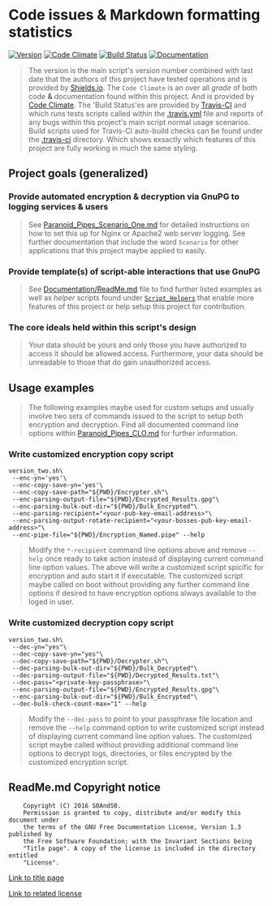 # Code issues & Markdown formatting statistics

[![Version](https://img.shields.io/badge/Version-2--0-blue.svg)](Paranoid_Pipes.sh)
 [![Code Climate](https://codeclimate.com/github/S0AndS0/Perinoid_Pipes/badges/gpa.svg)](https://codeclimate.com/github/S0AndS0/Perinoid_Pipes)
 [![Build Status](https://travis-ci.org/S0AndS0/Perinoid_Pipes.svg?branch=testing)](https://travis-ci.org/S0AndS0/Perinoid_Pipes)
 [![Documentation](https://img.shields.io/badge/Documentation-gray.svg)](https://s0ands0.github.io/Perinoid_Pipes)

> The version is the main script's version number combined with last date that the
> authors of this project have tested operations and is provided by [Shields.io](https://shields.io).
> The `Code Climate` is an over all *grade* of both code **&** documentation
> found within this project. And is provided by [Code Climate](https://codeclimate.com/).
> The 'Build Status'es are provided by [Travis-CI](https://travis-ci.org/) and
> which runs tests scripts called within the [.travis.yml](.travis.yml) file
> and reports of any bugs within this project's main script normal usage
> scenarios. Build scripts used for Travis-CI auto-build checks can be found
> under the [.travis-ci](.travis-ci) directory. Which shows exsactly which
> features of this project are fully working in much the same styling.

## Project goals (generalized)

### Provide automated encryption & decryption via GnuPG to logging services & users

> See [Paranoid_Pipes_Scenario_One.md](Documentation/Paranoid_Pipes_Scenario_One.md)
> for detailed instructions on how to set this up for Nginx or Apache2 web
> server logging. See further documentation that include the word `Scenario` for
> other applications that this project maybe applied to easily.

### Provide template(s) of script-able interactions that use GnuPG

> See [Documentation/ReadMe.md](Documentation/ReadMe.md) file to find further
> listed examples as well as *helper* scripts found
> under [`Script_Helpers`](Script_Helpers) that enable more features of this
> project or help setup this project for contribution.

### The core ideals held within this script's design

> Your data should be yours and only those you have authorized to access it
> should be allowed access. Furthermore, your data should be unreadable to
> those that do gain unauthorized access.

## Usage examples

> The following examples maybe used for custom setups and usually involve two
> sets of commands issued to the script to setup both encryption and decryption.
> Find all documented command line options within [Paranoid_Pipes_CLO.md](Documentation/Paranoid_Pipes_CLO.md)
> for further information.

### Write customized encryption copy script

```
version_two.sh\
 --enc-yn='yes'\
 --enc-copy-save-yn='yes'\
 --enc-copy-save-path="${PWD}/Encrypter.sh"\
 --enc-parsing-output-file="${PWD}/Encrypted_Results.gpg"\
 --enc-parsing-bulk-out-dir="${PWD}/Bulk_Encrypted"\
 --enc-parsing-recipient="<your-pub-key-email-address>"\
 --enc-parsing-output-rotate-recipient="<your-bosses-pub-key-email-address>"\
 --enc-pipe-file="${PWD}/Encryption_Named.pipe" --help
```

> Modify the `*-recipient` command line options above and remove `--help` once
> ready to take action instead of displaying current command line option values.
> The above will write a customized script spicific for encryption and auto
> start it if executable. The customized script maybe called on boot without
> providing any further command line options if desired to have encryption
> options always available to the loged in user.

### Write customized decryption copy script

```
version_two.sh\
 --dec-yn="yes"\
 --dec-copy-save-yn="yes"\
 --dec-copy-save-path="${PWD}/Decrypter.sh"\
 --dec-parsing-bulk-out-dir="${PWD}/Bulk_Decrypted"\
 --dec-parsing-output-file="${PWD}/Decrypted_Results.txt"\
 --dec-pass="<private-key-passphrase>"\
 --enc-parsing-output-file="${PWD}/Encrypted_Results.gpg"\
 --enc-parsing-bulk-out-dir="${PWD}/Bulk_Encrypted"\
 --dec-bulk-check-count-max="1" --help
```

> Modify the `--dec-pass` to point to your passphrase file location and remove
> the `--help` command option to write customized script instead of displaying
> current command line option values. The customized script maybe called without
> providing additional command line options to decrypt logs, directories, or
> files encrypted by the customized encryption script.

## ReadMe.md Copyright notice

```
    Copyright (C) 2016 S0AndS0.
    Permission is granted to copy, distribute and/or modify this document under
    the terms of the GNU Free Documentation License, Version 1.3 published by
    the Free Software Foundation; with the Invariant Sections being
    "Title page". A copy of the license is included in the directory entitled
    "License".
```

[Link to title page](Documentation/Contributing_Financially.md)

[Link to related license](Licenses/GNU_FDLv1.3_Documentation.md)
